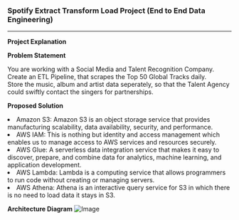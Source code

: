 ### Spotify Extract Transform Load Project (End to End Data Engineering) ###
********

**Project Explanation**


**Problem Statement** <br>
<p>You are working with a Social Media and Talent Recognition Company. <br>
Create an ETL Pipeline, that scrapes the Top 50 Global Tracks daily. <br>
Store the music, album and artist data seperately, so that the Talent Agency could swiftly contact the singers for partnerships. </p>


**Proposed Solution**<br>
<li>Amazon S3: Amazon S3 is an object storage service that provides manufacturing scalability, data availability, security, and performance.
<li>AWS IAM: This is nothing but identity and access management which enables us to manage access to AWS services and resources securely.
<li>AWS Glue: A serverless data integration service that makes it easy to discover, prepare, and combine data for analytics, machine learning, and application development.
<li>AWS Lambda: Lambda is a computing service that allows programmers to run code without creating or managing servers.
<li>AWS Athena: Athena is an interactive query service for S3 in which there is no need to load data it stays in S3.


**Architecture Diagram**
![Image](https://github.com/AshwanthSai/Spotify-ETL/blob/869cb41132d15914fdc6b5857898a5db64909617/Architecture%20Diagram.png)
